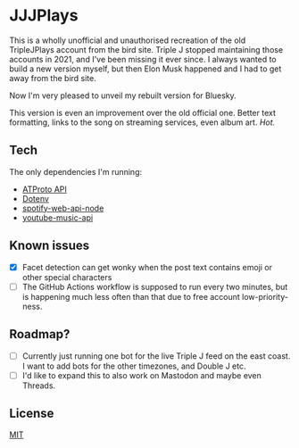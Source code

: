 # JJJPlays

This is a wholly unofficial and unauthorised recreation of the old TripleJPlays account from the bird site. Triple J stopped maintaining those accounts in 2021, and I've been missing it ever since. I always wanted to build a new version myself, but then Elon Musk happened and I had to get away from the bird site.

Now I'm very pleased to unveil my rebuilt version for Bluesky.

This version is even an improvement over the old official one. Better text formatting, links to the song on streaming services, even album art. _Hot._

## Tech

The only dependencies I'm running:
- [ATProto API](https://github.com/bluesky-social/atproto)
- [Dotenv](https://github.com/motdotla/dotenv)
- [spotify-web-api-node](https://github.com/thelinmichael/spotify-web-api-node)
- [youtube-music-api](https://github.com/emresenyuva/youtube-music-api)

## Known issues
- [x] Facet detection can get wonky when the post text contains emoji or other special characters
- [ ] The GitHub Actions workflow is supposed to run every two minutes, but is happening much less often than that due to free account low-priority-ness.

## Roadmap?
- [ ] Currently just running one bot for the live Triple J feed on the east coast. I want to add bots for the other timezones, and Double J etc.
- [ ] I'd like to expand this to also work on Mastodon and maybe even Threads.

## License
[MIT](https://choosealicense.com/licenses/mit/)